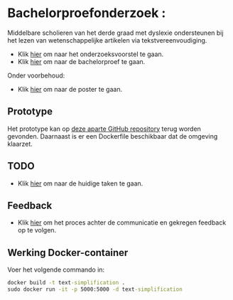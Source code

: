 # Bachelorproefonderzoek : 

Middelbare scholieren van het derde graad met dyslexie ondersteunen bij het lezen van wetenschappelijke artikelen via tekstvereenvoudiging.

* Klik [hier](verslag/output/CluyseDylan-BPvoorstel.pdf) om naar het onderzoeksvoorstel te gaan.
* Klik [hier](verslag/output/CluyseDylanBP.pdf) om naar de bachelorproef te gaan.

Onder voorbehoud:
* Klik [hier](verslag/poster) om naar de poster te gaan.

## Prototype

Het prototype kan op [deze aparte GitHub repository](https://github.com/Dyashen/text-simplification-tool) terug worden gevonden. Daarnaast is er een Dockerfile beschikbaar dat de omgeving klaarzet.

## TODO

* Klik [hier](feedback-todo/todo.md) om naar de huidige taken te gaan.

## Feedback

* Klik [hier](feedback-todo/feedback-promotor.md) om het proces achter de communicatie en gekregen feedback op te volgen.


## Werking Docker-container

Voer het volgende commando in:

```cmd
docker build -t text-simplification .
sudo docker run -it -p 5000:5000 -d text-simplification
```
